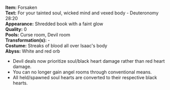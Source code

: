 **Item:** Forsaken
<br>
**Text:** For your tainted soul, wicked mind and vexed body - Deuteronomy 28:20
<br>
**Appearance:** Shredded book with a faint glow
<br>
**Quality:** 0
<br>
**Pools:** Curse room, Devil room
<br>
**Transformation(s):** -
<br>
**Costume:** Streaks of blood all over Isaac's body
<br>
**Abyss:** White and red orb

- Devil deals now prioritize soul/black heart damage rather than red heart damage.
- You can no longer gain angel rooms through conventional means.
- All held/spawned soul hearts are converted to their respective black hearts.